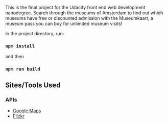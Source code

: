 This is the final project for the Udacity front end web development nanodegree.  Search through the museums of Amsterdam to find out which museums have free or discounted admission with the Museumkaart, a museum pass you can buy for unlimited museum visits!

In the project directory, run:
### `npm install`
and then 
### `npm run build`

## Sites/Tools Used

### APIs

* [Google Maps](https://developers.google.com/maps/)
* [Flickr](https://www.flickr.com/services/developer/api/)
